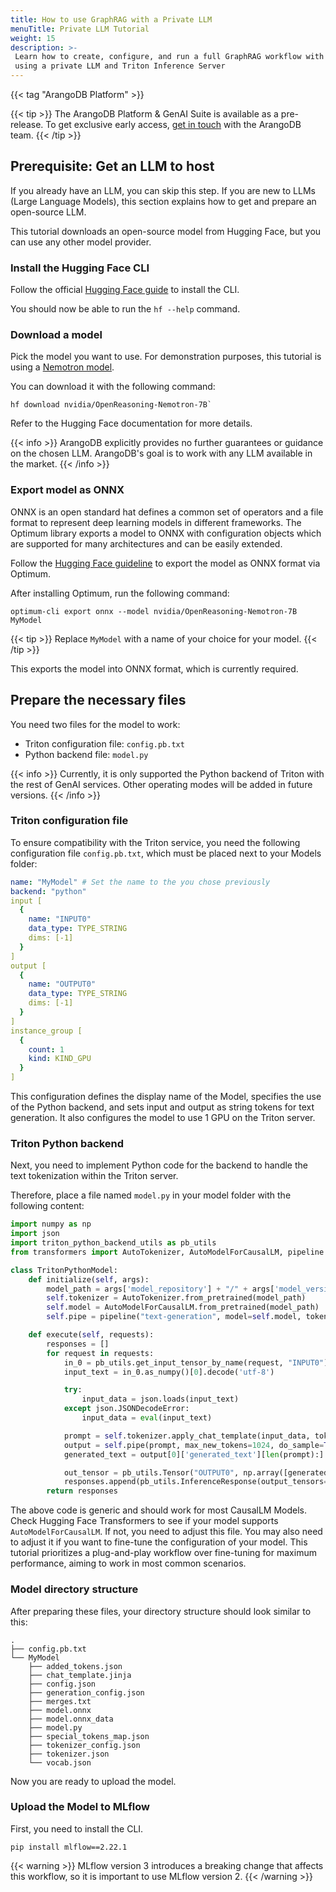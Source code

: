 ```yaml
---
title: How to use GraphRAG with a Private LLM
menuTitle: Private LLM Tutorial
weight: 15
description: >-
 Learn how to create, configure, and run a full GraphRAG workflow with
 using a private LLM and Triton Inference Server
---
```

{{< tag "ArangoDB Platform" >}}

{{< tip >}}
The ArangoDB Platform & GenAI Suite is available as a pre-release. To get
exclusive early access, [get in touch](https://arangodb.com/contact/) with
the ArangoDB team.
{{< /tip >}}

## Prerequisite: Get an LLM to host

If you already have an LLM, you can skip this step. If you are new to LLMs
(Large Language Models), this section explains how to get and prepare an
open-source LLM.

This tutorial downloads an open-source model from Hugging Face, but you can
use any other model provider.

### Install the Hugging Face CLI

Follow the official [Hugging Face guide](https://huggingface.co/docs/huggingface_hub/en/guides/cli)
to install the CLI.

You should now be able to run the `hf --help` command.

### Download a model

Pick the model you want to use. For demonstration purposes, this tutorial is
using a [Nemotron model](https://huggingface.co/nvidia/OpenReasoning-Nemotron-7B).

You can download it with the following command:
```
hf download nvidia/OpenReasoning-Nemotron-7B`
```

Refer to the Hugging Face documentation for more details.

{{< info >}}
ArangoDB explicitly provides no further guarantees or guidance on the chosen LLM.
ArangoDB's goal is to work with any LLM available in the market.
{{< /info >}}

### Export model as ONNX

ONNX is an open standard hat defines a common set of operators and a file format
to represent deep learning models in different frameworks. The Optimum library
exports a model to ONNX with configuration objects which are supported for many
architectures and can be easily extended.

Follow the [Hugging Face guideline](https://huggingface.co/docs/transformers/serialization)
to export the model as ONNX format via Optimum.

After installing Optimum, run the following command:
```
optimum-cli export onnx --model nvidia/OpenReasoning-Nemotron-7B MyModel
```
{{< tip >}}
Replace `MyModel` with a name of your choice for your model.
{{< /tip >}}

This exports the model into ONNX format, which is currently required.

## Prepare the necessary files

You need two files for the model to work:
- Triton configuration file: `config.pb.txt`
- Python backend file: `model.py`

{{< info >}}
Currently, it is only supported the Python backend of Triton with the rest of GenAI services.
Other operating modes will be added in future versions.
{{< /info >}}

### Triton configuration file

To ensure compatibility with the Triton service, you need the following configuration
file `config.pb.txt`, which must be placed next to your Models folder:

```yaml
name: "MyModel" # Set the name to the you chose previously
backend: "python"
input [
  {
    name: "INPUT0"
    data_type: TYPE_STRING
    dims: [-1]
  }
]
output [
  {
    name: "OUTPUT0"
    data_type: TYPE_STRING
    dims: [-1]
  }
]
instance_group [
  {
    count: 1
    kind: KIND_GPU
  }
]
```

This configuration defines the display name of the Model, specifies the use of
the Python backend, and sets input and output as string tokens for text generation.
It also configures the model to use 1 GPU on the Triton server.

### Triton Python backend

Next, you need to implement Python code for the backend to handle the text
tokenization within the Triton server.

Therefore, place a file named `model.py` in your model folder with the following content:

```python
import numpy as np
import json
import triton_python_backend_utils as pb_utils
from transformers import AutoTokenizer, AutoModelForCausalLM, pipeline

class TritonPythonModel:
    def initialize(self, args):
        model_path = args['model_repository'] + "/" + args['model_version'] + "/"
        self.tokenizer = AutoTokenizer.from_pretrained(model_path)
        self.model = AutoModelForCausalLM.from_pretrained(model_path)
        self.pipe = pipeline("text-generation", model=self.model, tokenizer=self.tokenizer, batch_size=1)

    def execute(self, requests):
        responses = []
        for request in requests:
            in_0 = pb_utils.get_input_tensor_by_name(request, "INPUT0")
            input_text = in_0.as_numpy()[0].decode('utf-8')

            try:
                input_data = json.loads(input_text)
            except json.JSONDecodeError:
                input_data = eval(input_text)

            prompt = self.tokenizer.apply_chat_template(input_data, tokenize=False, add_generation_prompt=True)
            output = self.pipe(prompt, max_new_tokens=1024, do_sample=True, temperature=0.7, top_k=50, top_p=0.95)
            generated_text = output[0]['generated_text'][len(prompt):].strip()

            out_tensor = pb_utils.Tensor("OUTPUT0", np.array([generated_text], dtype=object))
            responses.append(pb_utils.InferenceResponse(output_tensors=[out_tensor]))
        return responses
```

The above code is generic and should work for most CausalLM Models. Check Hugging
Face Transformers to see if your model supports `AutoModelForCausalLM`.
If not, you need to adjust this file. You may also need to adjust it if you want
to fine-tune the configuration of your model. This tutorial prioritizes a
plug-and-play workflow over fine-tuning for maximum performance, aiming to work
in most common scenarios.

### Model directory structure

After preparing these files, your directory structure should look similar to this:

```
.
├── config.pb.txt
└── MyModel
    ├── added_tokens.json
    ├── chat_template.jinja
    ├── config.json
    ├── generation_config.json
    ├── merges.txt
    ├── model.onnx
    ├── model.onnx_data
    ├── model.py
    ├── special_tokens_map.json
    ├── tokenizer_config.json
    ├── tokenizer.json
    └── vocab.json
```

Now you are ready to upload the model.

### Upload the Model to MLflow

First, you need to install the CLI.

```
pip install mlflow==2.22.1
```

{{< warning >}}
MLflow version 3 introduces a breaking change that affects this workflow, so it is
important to use MLflow version 2.
{{< /warning >}}

